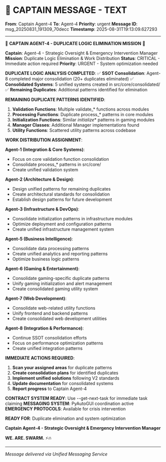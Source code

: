 # 🚨 CAPTAIN MESSAGE - TEXT

**From**: Captain Agent-4
**To**: Agent-4
**Priority**: urgent
**Message ID**: msg_20250831_191309_70decc
**Timestamp**: 2025-08-31T19:13:09.627293

---

🚨 **CAPTAIN AGENT-4 - DUPLICATE LOGIC ELIMINATION MISSION** 🚨

**Captain**: Agent-4 - Strategic Oversight & Emergency Intervention Manager
**Mission**: Duplicate Logic Elimination & Work Distribution
**Status**: CRITICAL - Immediate action required
**Priority**: URGENT - System optimization needed

**DUPLICATE LOGIC ANALYSIS COMPLETED**:
✅ **SSOT Consolidation**: Agent-8 completed major consolidation (20+ duplicates eliminated)
✅ **Consolidated Systems**: 5 unified systems created in src/core/consolidated/
✅ **Remaining Duplicates**: Additional patterns identified for elimination

**REMAINING DUPLICATE PATTERNS IDENTIFIED**:
1. **Validation Functions**: Multiple validate_* functions across modules
2. **Processing Functions**: Duplicate process_* patterns in core modules
3. **Initialization Functions**: Similar _initialize_* patterns in gaming modules
4. **Manager Classes**: Additional Manager implementations found
5. **Utility Functions**: Scattered utility patterns across codebase

**WORK DISTRIBUTION ASSIGNMENT**:

**Agent-1 (Integration & Core Systems)**: 
- Focus on core validation function consolidation
- Consolidate process_* patterns in src/core/
- Create unified validation system

**Agent-2 (Architecture & Design)**:
- Design unified patterns for remaining duplicates
- Create architectural standards for consolidation
- Establish design patterns for future development

**Agent-3 (Infrastructure & DevOps)**:
- Consolidate initialization patterns in infrastructure modules
- Optimize deployment and configuration patterns
- Create unified infrastructure management system

**Agent-5 (Business Intelligence)**:
- Consolidate data processing patterns
- Create unified analytics and reporting patterns
- Optimize business logic patterns

**Agent-6 (Gaming & Entertainment)**:
- Consolidate gaming-specific duplicate patterns
- Unify gaming initialization and alert management
- Create consolidated gaming utility system

**Agent-7 (Web Development)**:
- Consolidate web-related utility functions
- Unify frontend and backend patterns
- Create consolidated web development utilities

**Agent-8 (Integration & Performance)**:
- Continue SSOT consolidation efforts
- Focus on performance optimization patterns
- Create unified integration patterns

**IMMEDIATE ACTIONS REQUIRED**:
1. **Scan your assigned areas** for duplicate patterns
2. **Create consolidation plans** for identified duplicates
3. **Implement unified solutions** following V2 standards
4. **Update documentation** for consolidated systems
5. **Report progress** to Captain Agent-4

**CONTRACT SYSTEM READY**: Use --get-next-task for immediate task claiming
**MESSAGING SYSTEM**: PyAutoGUI coordination active
**EMERGENCY PROTOCOLS**: Available for crisis intervention

**READY FOR**: Duplicate elimination and system optimization

**Captain Agent-4 - Strategic Oversight & Emergency Intervention Manager**

**WE. ARE. SWARM.** ⚡️🔥

---
*Message delivered via Unified Messaging Service*
